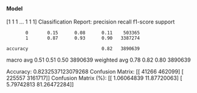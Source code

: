 #### Model
[1 1 1 ... 1 1 1]
Classification Report:
              precision    recall  f1-score   support

           0       0.15      0.08      0.11    503365
           1       0.87      0.93      0.90   3387274

    accuracy                           0.82   3890639
   macro avg       0.51      0.51      0.50   3890639
weighted avg       0.78      0.82      0.80   3890639

Accuracy: 0.8232537123079268
Confusion Matrix:
[[  41266  462099]
 [ 225557 3161717]]
Confusion Matrix (%):
[[ 1.06064839 11.87720063]
 [ 5.79742813 81.26472284]]
